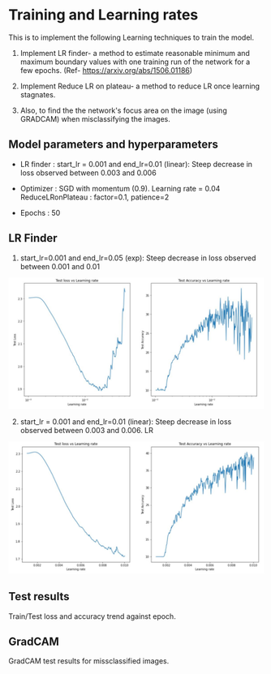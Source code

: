 # Training and Learning rates

This is to implement the following Learning techniques to train the model.

1.  Implement LR finder- a method to estimate reasonable minimum and maximum boundary values with one training run of the network for a few epochs. (Ref- https://arxiv.org/abs/1506.01186)

2.  Implement Reduce LR on plateau- a method to reduce LR once learning stagnates.

3.  Also, to find the the network's focus area on the image (using GRADCAM) when misclassifying the images. 

## Model parameters and hyperparameters

- LR finder : start_lr = 0.001 and end_lr=0.01 (linear): Steep decrease in loss observed between 0.003 and 0.006

- Optimizer : SGD with momentum (0.9). Learning rate = 0.04 
              ReduceLRonPlateau : factor=0.1, patience=2
              
- Epochs : 50

## LR Finder
1. start_lr=0.001 and end_lr=0.05 (exp): Steep decrease in loss observed between 0.001 and 0.01

![](https://github.com/Shashank-Holla/TSAI-EVA4/blob/master/Session10_LearningRate/imgs/LRfind_run1_exp.JPG)

2. start_lr = 0.001 and end_lr=0.01 (linear): Steep decrease in loss observed between 0.003 and 0.006. LR

![](https://github.com/Shashank-Holla/TSAI-EVA4/blob/master/Session10_LearningRate/imgs/LRfind_run2_linear.JPG)


## Test results

Train/Test loss and accuracy trend against epoch.


## GradCAM

GradCAM test results for missclassified images.

